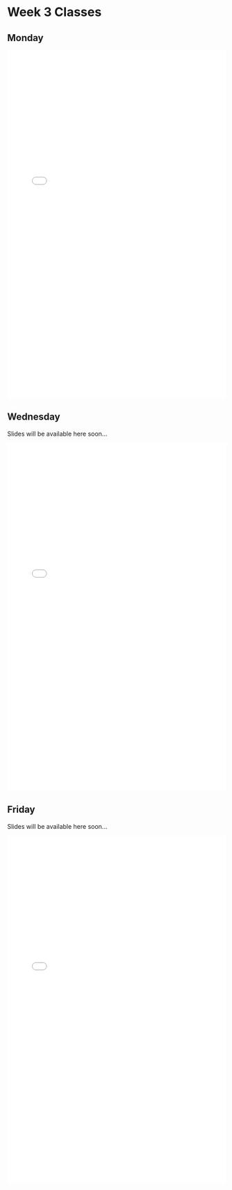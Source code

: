 # Week 3 Classes

## Monday

<iframe src="../../Class03A_post.pdf" width="100%" height="800px" frameBorder="0"> </iframe>

## Wednesday

Slides will be available here soon...

<iframe src="../../Class03B_post.pdf" width="100%" height="800px" frameBorder="0"> </iframe>

## Friday

Slides will be available here soon...

<iframe src="../../Class03C_post.pdf" width="100%" height="800px" frameBorder="0"> </iframe>